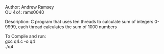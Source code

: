 Author: Andrew Ramsey <br>
OU 4x4: rams0040

Description: C program that uses ten threads to calculate sum of integers 0-9999, each thread calculates the sum of 1000 numbers

To Compile and run: <br>
gcc q4.c -o q4 <br>
./q4